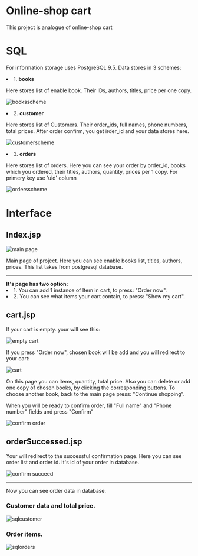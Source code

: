 # Online-shop cart
 <p>This project  is analogue of online-shop cart</p>

# SQL 
  <p>For information storage uses PostgreSQL 9.5. Data stores in 3 schemes:</p>
  <li> 1. <strong> books</strong> </li>
  <p>Here stores list of enable book. Their IDs, authors, titles, price per one copy.</p>
  
![booksscheme](https://user-images.githubusercontent.com/18110699/34907887-568e8bcc-f8b8-11e7-8ca7-2c779e4642e1.jpg)

 <li> 2. <strong> customer</strong> </li>
 <p>Here stores list of Customers. Their order_ids, full names, phone numbers, total prices. After order confirm, you get irder_id and  your data stores here.</p>
 
![customerscheme](https://user-images.githubusercontent.com/18110699/34907844-859a6b3a-f8b7-11e7-92e1-86c0cdea8d7e.jpg)

<li> 3. <strong> orders</strong> </li>
 <p>Here stores list of orders. Here you can see your order by order_id, books which you ordered, their titles, authors, quantity, prices per 1 copy. For primery key use 'uid' column </p>

![ordersscheme](https://user-images.githubusercontent.com/18110699/34907861-dbe91cac-f8b7-11e7-8fe0-bb2c7da27bae.jpg)

# Interface
<h2>Index.jsp</h2>

![main page](https://user-images.githubusercontent.com/18110699/34905793-b250a510-f892-11e7-8034-945dd9cdfef0.jpg)
<p>Main page of project. Here you can see enable books list, titles, authors, prices. This list takes from postgresql database. </p>
<hr>
 <strong>It's page has two option:</strong>
 <li> 1. You can add 1 instance of Item in cart, to press: "Order now". </li>
 <li> 2. You can see what items your cart contain, to press: "Show my cart". </li>
 <h2>cart.jsp</h2> 
<p>If your cart is empty. your will see this:</p>

![empty cart](https://user-images.githubusercontent.com/18110699/34907069-77320e38-f8ab-11e7-908f-86da8d8825eb.jpg)
<p>If you press "Order now", chosen book will be add and you will redirect to your cart:</p>

![cart](https://user-images.githubusercontent.com/18110699/34907139-8a242bf6-f8ac-11e7-8649-5f130e399d0e.jpg)
<p>On this page you can items, quantity, total price. Also you can delete or add one copy of chosen books, by clicking the corresponding buttons. To choose another book, back to the main page press: "Continue shopping". </p> 

<p>When you will be ready to confirm order, fill "Full name" and "Phone number" fields and press "Confirm" </p>

![confirm order](https://user-images.githubusercontent.com/18110699/34907367-079e6af8-f8b0-11e7-96cc-3baa3ad10946.jpg)
<h2>orderSuccessed.jsp</h2>
<p>Your will redirect to the successful confirmation page. Here you can see order list and order id. It's id of your order in database.</p>

![confirm succeed](https://user-images.githubusercontent.com/18110699/34907451-301823a6-f8b1-11e7-9f05-49a36de4d017.jpg)
<hr>
<p>Now you can see order data in database. </p>
<h3>Customer data and total price. </h3>

![sqlcustomer](https://user-images.githubusercontent.com/18110699/34907550-0964dd74-f8b3-11e7-875d-e31769569d50.jpg)

<h3>Order items. </h3>

![sqlorders](https://user-images.githubusercontent.com/18110699/34907555-1653d94a-f8b3-11e7-8dbd-4e97efa91373.jpg)


